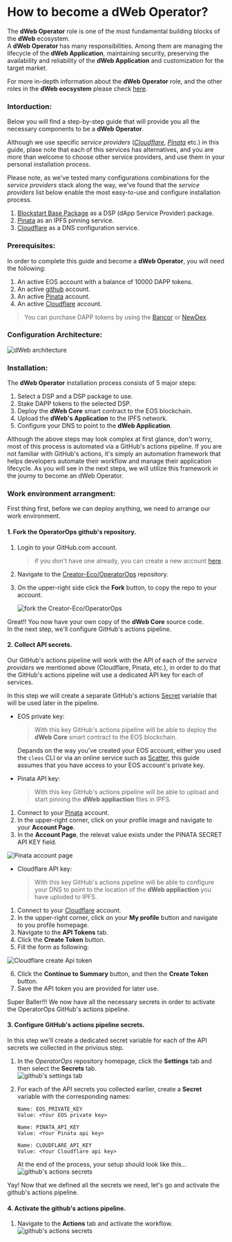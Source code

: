 # How to become a dWeb Operator?

The **dWeb Operator** role is one of the most fundamental building blocks of the **dWeb** ecosystem.  
A **dWeb Operator** has many responsibilities. Among them are managing the lifecycle of the **dWeb Application**, maintaining security, preserving the availability and reliability of the **dWeb Application** and customization for the target market.

For more in-depth information about the **dWeb Operator** role, and the other roles in the **dWeb eocsystem** please check [here](https://google.com).

### Intorduction:

Below you will find a step-by-step guide that will provide you all the necessary components to be a **dWeb Operator**. 

Although we use specific *service providers* ([*Cloudflare*](https://www.cloudflare.com/), [*Pinata*](https://pinata.cloud/) etc.) in this guide, plase note that each of this services has alternatives, and you are more than welcome to choose other service providers, and use them in your personal installation process.

Please note, as we've tested many configurations combinations for the *service providers* stack along the way, we've found that the *service providers* list below enable the most easy-to-use and configure installation process.

1. [Blockstart Base Package](https://dsphq.io/packages/blockstartac/ipfsservice1/blockpack2) as a DSP (dApp Service Provider) package.  
2. [Pinata](https://pinata.cloud/) as an IPFS pinning service.  
3. [Cloudflare](https://www.cloudflare.com/) as a DNS configuration service. 

### Prerequisites:

In order to complete this guide and become a **dWeb Operator**, you will need the following:

1. An active EOS account with a balance of 10000 DAPP tokens.  
2. An active [github](https://github.com/) account.
3. An active [Pinata](https://pinata.cloud/signup) account.
4. An active [Cloudflare](https://dash.cloudflare.com/sign-up) account. 

  > You can purchase DAPP tokens by using the [Bancor](https://www.bancor.network) or [NewDex](https://www.newdex.io).

### Configuration Architecture:

![dWeb architecture](images/dWeb-arch.png)


### Installation:

The **dWeb Operator** installation process consists of 5 major steps:

1. Select a DSP and a DSP package to use.
2. Stake DAPP tokens to the selected DSP.
3. Deploy the **dWeb Core** smart contract to the EOS blockchain.
4. Upload the **dWeb's Application** to the IPFS network.
5. Configure your DNS to point to the **dWeb Application**.  

Although the above steps may look complex at first glance, don't worry, most of this process is automated via a GitHub's actions pipeline.
If you are not familiar with GitHub's actions, it's simply an automation framework that helps developers automate their workflow and manage their application lifecycle.
As you will see in the next steps, we will utilize this framework in the journy to become an dWeb Operator. 


### Work environment arrangment:
First thing first, before we can deploy anything, we need to arrange our work environment.

#### 1. Fork the OperatorOps github's repository.
1. Login to your GitHub.com account.
   > if you don't have one already, you can create a new account [here](https://github.com/join?source=login).
2. Navigate to the [Creator-Eco/OperatorOps](https://github.com/Creator-Eco/OperatorOps) repository.
3. On the upper-right side click the **Fork** button, to copy the repo to your account.
   
   ![fork the Creator-Eco/OperatorOps](images/github-fork.png)

Great!! You now have your own copy of the **dWeb Core** source code.  
In the next step, we'll configure GitHub's actions pipeline. 


#### 2. Collect API secrets. 
Our GitHub's actions pipeline will work with the API of each of the *service providers* we mentioned above (Cloudflare, Pinata, etc.), in order to do that the GitHub's actions pipeline will use a dedicated API key for each of services.  

In this step we will create a separate GitHub's actions [Secret](https://help.github.com/en/actions/automating-your-workflow-with-github-actions/creating-and-using-encrypted-secrets) variable that will be used later in the pipeline.

- EOS private key:  
  > With this key GitHub's actions pipeline will be able to deploy the **dWeb Core** smart contract to the EOS blockchain.  
  
  Depands on the way you've created your EOS account, either you used the ```cleos``` CLI or via an online service such as [Scatter](https://support.get-scatter.com/article/33-creating-an-eos-account), this guide assumes that you have access to your EOS account's private key.

- Pinata API key:
  > With this key GitHub's actions pipeline will be able to upload and start pinning the **dWeb appliaction** files in IPFS.
   
1. Connect to your [Pinata](https://pinata.cloud/signup) account.
2. In the upper-right corner, click on your profile image and navigate to your **Account Page**.
3. In the **Account Page**, the relevat value exists under the PINATA SECRET API KEY field.
   
![Pinata account page](images/pinata.png)

- Cloudflare API key:

  > With this key GitHub's actions pipeline will be able to configure your DNS to point to the location of the **dWeb appliaction** you have uploded to IPFS.

1. Connect to your [Cloudflare](https://dash.cloudflare.com/sign-up) account.
2. In the upper-right corner, click on your **My profile** button and navigate to you profile homepage.
3. Navigate to the **API Tokens** tab.
4. Click the **Create Token** button.
5. Fill the form as following:

![Cloudflare create Api token](images/cloudflare.png)

6. Click the **Continue to Summary** button, and then the **Create Token** button.
7. Save the API token you are provided for later use.

Super Baller!!! We now have all the necessary secrets in order to activate the OperatorOps GitHub's actions pipeline.

#### 3. Configure GitHub's actions pipeline secrets.

In this step we'll create a dedicated secret variable for each of the API secrets we collected in the privious step.
1. In the *OperatorOps* repository homepage, click the **Settings** tab and then select the **Secrets** tab.  
  ![github's settings tab](images/github-settings-tab.png)

2. For each of the API secrets you collected earlier, create a **Secret** variable with the corresponding names:
      ```
      Name: EOS_PRIVATE_KEY
      Value: <Your EOS private key>

      Name: PINATA_API_KEY
      Value: <Your Pinata api key>

      Name: CLOUDFLARE_API_KEY
      Value: <Your Cloudflare api key>     
      ```
   At the end of the process, your setup should look like this...
     ![github's actions secrets](images/github-secrets-screen.png)

Yay! Now that we defined all the secrets we need, let's go and activate the github's actions pipeline.

#### 4. Activate the github's actions pipeline.

1. Navigate to the **Actions** tab and activate the workflow.
  ![github's actions secrets](images/github-activate-workflow.png)
